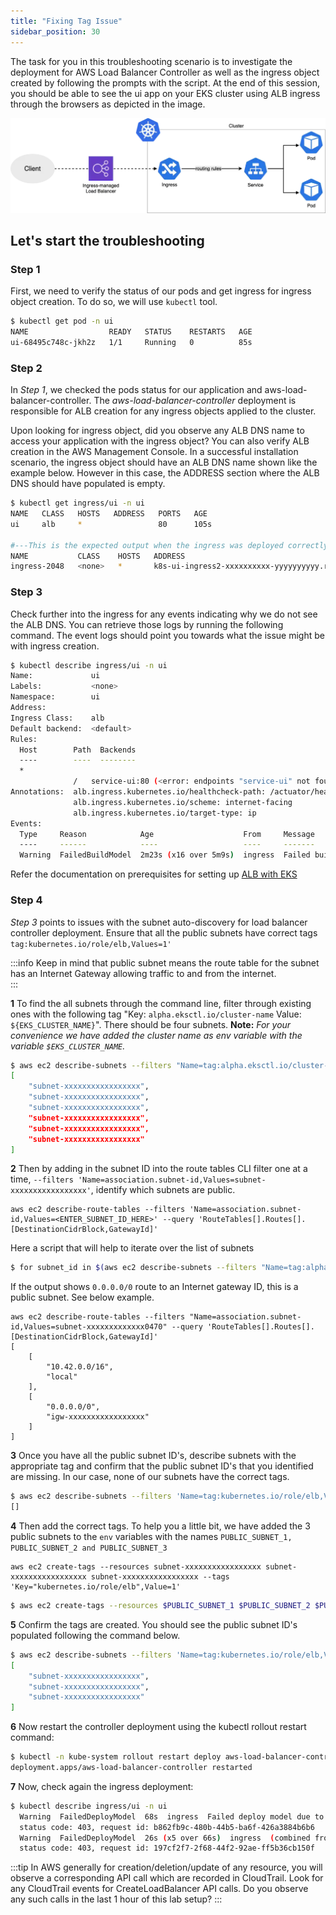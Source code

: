 ```yaml
---
title: "Fixing Tag Issue"
sidebar_position: 30
---
```


The task for you in this troubleshooting scenario is to investigate the deployment for AWS Load Balancer Controller as well as the ingress object created by following the prompts with the script. At the end of this session, you should be able to see the ui app on your EKS cluster using ALB ingress through the browsers as depicted in the image.

![ingress](./assets/ingress.webp)

## Let's start the troubleshooting

### Step 1

First, we need to verify the status of our pods and get ingress for ingress object creation. To do so, we will use `kubectl` tool.

```bash
$ kubectl get pod -n ui
NAME                  READY   STATUS    RESTARTS   AGE
ui-68495c748c-jkh2z   1/1     Running   0          85s
```

### Step 2

In _Step 1_, we checked the pods status for our application and aws-load-balancer-controller. The _aws-load-balancer-controller_ deployment is responsible for ALB creation for any ingress objects applied to the cluster.

Upon looking for ingress object, did you observe any ALB DNS name to access your application with the ingress object? You can also verify ALB creation in the AWS Management Console. In a successful installation scenario, the ingress object should have an ALB DNS name shown like the example below. However in this case, the ADDRESS section where the ALB DNS should have populated is empty.

```bash
$ kubectl get ingress/ui -n ui
NAME   CLASS   HOSTS   ADDRESS   PORTS   AGE
ui     alb     *                 80      105s

#---This is the expected output when the ingress was deployed correctly--
NAME           CLASS    HOSTS   ADDRESS                                                                   PORTS   AGE
ingress-2048   <none>   *       k8s-ui-ingress2-xxxxxxxxxx-yyyyyyyyyy.region-code.elb.amazonaws.com   80      2m32s
```

### Step 3

Check further into the ingress for any events indicating why we do not see the ALB DNS. You can retrieve those logs by running the following command. The event logs should point you towards what the issue might be with ingress creation.

```bash
$ kubectl describe ingress/ui -n ui
Name:             ui
Labels:           <none>
Namespace:        ui
Address:
Ingress Class:    alb
Default backend:  <default>
Rules:
  Host        Path  Backends
  ----        ----  --------
  *
              /   service-ui:80 (<error: endpoints "service-ui" not found>)
Annotations:  alb.ingress.kubernetes.io/healthcheck-path: /actuator/health/liveness
              alb.ingress.kubernetes.io/scheme: internet-facing
              alb.ingress.kubernetes.io/target-type: ip
Events:
  Type     Reason            Age                    From     Message
  ----     ------            ----                   ----     -------
  Warning  FailedBuildModel  2m23s (x16 over 5m9s)  ingress  Failed build model due to couldn't auto-discover subnets: unable to resolve at least one subnet (0 match VPC and tags: [kubernetes.io/role/elb])

```

Refer the documentation on prerequisites for setting up [ALB with EKS](https://kubernetes-sigs.github.io/aws-load-balancer-controller/v2.4/deploy/subnet_discovery/)

### Step 4

_Step 3_ points to issues with the subnet auto-discovery for load balancer controller deployment. Ensure that all the public subnets have correct tags `tag:kubernetes.io/role/elb,Values=1'`

:::info
Keep in mind that public subnet means the route table for the subnet has an Internet Gateway allowing traffic to and from the internet.  
:::

**1** To find the all subnets through the command line, filter through existing ones with the following tag "Key: `alpha.eksctl.io/cluster-name` Value: `${EKS_CLUSTER_NAME}`". There should be four subnets. **Note:** _For your convenience we have added the cluster name as env variable with the variable `$EKS_CLUSTER_NAME`._

```bash
$ aws ec2 describe-subnets --filters "Name=tag:alpha.eksctl.io/cluster-name,Values=${EKS_CLUSTER_NAME}" --query 'Subnets[].SubnetId[]'
[
    "subnet-xxxxxxxxxxxxxxxxx",
    "subnet-xxxxxxxxxxxxxxxxx",
    "subnet-xxxxxxxxxxxxxxxxx",
    "subnet-xxxxxxxxxxxxxxxxx",
    "subnet-xxxxxxxxxxxxxxxxx",
    "subnet-xxxxxxxxxxxxxxxxx"
]
```

**2** Then by adding in the subnet ID into the route tables CLI filter one at a time, `--filters 'Name=association.subnet-id,Values=subnet-xxxxxxxxxxxxxxxxx'`, identify which subnets are public.

```text
aws ec2 describe-route-tables --filters 'Name=association.subnet-id,Values=<ENTER_SUBNET_ID_HERE>' --query 'RouteTables[].Routes[].[DestinationCidrBlock,GatewayId]'

```

Here a script that will help to iterate over the list of subnets

```bash
$ for subnet_id in $(aws ec2 describe-subnets --filters "Name=tag:alpha.eksctl.io/cluster-name,Values=${EKS_CLUSTER_NAME}" --query 'Subnets[].SubnetId[]' --output text); do echo "Subnect: ${subnet_id}"; aws ec2 describe-route-tables --filters "Name=association.subnet-id,Values=${subnet_id}" --query 'RouteTables[].Routes[].[DestinationCidrBlock,GatewayId]'; done
```

If the output shows `0.0.0.0/0` route to an Internet gateway ID, this is a public subnet. See below example.

```text
aws ec2 describe-route-tables --filters "Name=association.subnet-id,Values=subnet-xxxxxxxxxxxxx0470" --query 'RouteTables[].Routes[].[DestinationCidrBlock,GatewayId]'
[
    [
        "10.42.0.0/16",
        "local"
    ],
    [
        "0.0.0.0/0",
        "igw-xxxxxxxxxxxxxxxxx"
    ]
]
```

**3** Once you have all the public subnet ID's, describe subnets with the appropriate tag and confirm that the public subnet ID's that you identified are missing. In our case, none of our subnets have the correct tags.

```bash
$ aws ec2 describe-subnets --filters 'Name=tag:kubernetes.io/role/elb,Values=1' --query 'Subnets[].SubnetId'
[]
```

**4** Then add the correct tags. To help you a little bit, we have added the 3 public subnets to the `env` variables with the names `PUBLIC_SUBNET_1, PUBLIC_SUBNET_2 and PUBLIC_SUBNET_3`

```text
aws ec2 create-tags --resources subnet-xxxxxxxxxxxxxxxxx subnet-xxxxxxxxxxxxxxxxx subnet-xxxxxxxxxxxxxxxxx --tags 'Key="kubernetes.io/role/elb",Value=1'

```

```bash
$ aws ec2 create-tags --resources $PUBLIC_SUBNET_1 $PUBLIC_SUBNET_2 $PUBLIC_SUBNET_3 --tags 'Key="kubernetes.io/role/elb",Value=1'
```

**5** Confirm the tags are created. You should see the public subnet ID's populated following the command below.

```bash
$ aws ec2 describe-subnets --filters 'Name=tag:kubernetes.io/role/elb,Values=1' --query 'Subnets[].SubnetId'
[
    "subnet-xxxxxxxxxxxxxxxxx",
    "subnet-xxxxxxxxxxxxxxxxx",
    "subnet-xxxxxxxxxxxxxxxxx"
]
```

**6** Now restart the controller deployment using the kubectl rollout restart command:

```bash timeout=180
$ kubectl -n kube-system rollout restart deploy aws-load-balancer-controller
deployment.apps/aws-load-balancer-controller restarted
```

**7** Now, check again the ingress deployment:

```bash expectError=true timeout=180 hook=fix-1 hookTimeout=600
$ kubectl describe ingress/ui -n ui
  Warning  FailedDeployModel  68s  ingress  Failed deploy model due to AccessDenied: User: arn:aws:sts::xxxxxxxxxxxx:assumed-role/alb-controller-20240611131524228000000002/1718115201989397805 is not authorized to perform: elasticloadbalancing:CreateLoadBalancer on resource: arn:aws:elasticloadbalancing:us-west-2:xxxxxxxxxxxx:loadbalancer/app/k8s-ui-ui-5ddc3ba496/* because no identity-based policy allows the elasticloadbalancing:CreateLoadBalancer action
  status code: 403, request id: b862fb9c-480b-44b5-ba6f-426a3884b6b6
  Warning  FailedDeployModel  26s (x5 over 66s)  ingress  (combined from similar events): Failed deploy model due to AccessDenied: User: arn:aws:sts::xxxxxxxxxxxx:assumed-role/alb-controller-20240611131524228000000002/1718115201989397805 is not authorized to perform: elasticloadbalancing:CreateLoadBalancer on resource: arn:aws:elasticloadbalancing:us-west-2:xxxxxxxxxxxx:loadbalancer/app/k8s-ui-ui-5ddc3ba496/* because no identity-based policy allows the elasticloadbalancing:CreateLoadBalancer action
  status code: 403, request id: 197cf2f7-2f68-44f2-92ae-ff5b36cb150f
```

:::tip
In AWS generally for creation/deletion/update of any resource, you will observe a corresponding API call which are recorded in CloudTrail. Look for any CloudTrail events for CreateLoadBalancer API calls. Do you observe any such calls in the last 1 hour of this lab setup?
:::
